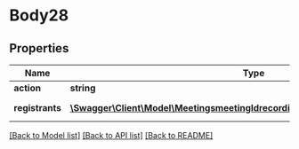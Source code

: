 # Body28

## Properties
Name | Type | Description | Notes
------------ | ------------- | ------------- | -------------
**action** | **string** |  | 
**registrants** | [**\Swagger\Client\Model\MeetingsmeetingIdrecordingsregistrantsstatusRegistrants[]**](MeetingsmeetingIdrecordingsregistrantsstatusRegistrants.md) | List of registrants | [optional] 

[[Back to Model list]](../README.md#documentation-for-models) [[Back to API list]](../README.md#documentation-for-api-endpoints) [[Back to README]](../README.md)


